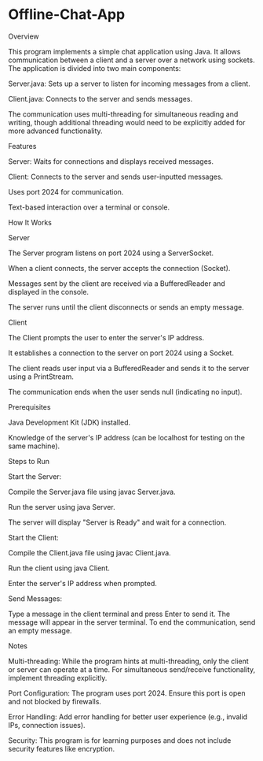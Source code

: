 # Offline-Chat-App

Overview

This program implements a simple chat application using Java. It allows communication between a client and a server over a network using sockets. The application is divided into two main components:

Server.java: Sets up a server to listen for incoming messages from a client.

Client.java: Connects to the server and sends messages.

The communication uses multi-threading for simultaneous reading and writing, though additional threading would need to be explicitly added for more advanced functionality.

Features

Server: Waits for connections and displays received messages.

Client: Connects to the server and sends user-inputted messages.

Uses port 2024 for communication.

Text-based interaction over a terminal or console.

How It Works

Server

The Server program listens on port 2024 using a ServerSocket.

When a client connects, the server accepts the connection (Socket).

Messages sent by the client are received via a BufferedReader and displayed in the console.

The server runs until the client disconnects or sends an empty message.

Client

The Client prompts the user to enter the server's IP address.

It establishes a connection to the server on port 2024 using a Socket.

The client reads user input via a BufferedReader and sends it to the server using a PrintStream.

The communication ends when the user sends null (indicating no input).

Prerequisites

Java Development Kit (JDK) installed.

Knowledge of the server's IP address (can be localhost for testing on the same machine).

Steps to Run

Start the Server:

Compile the Server.java file using javac Server.java.

Run the server using java Server.

The server will display "Server is Ready" and wait for a connection.

Start the Client:

Compile the Client.java file using javac Client.java.

Run the client using java Client.

Enter the server's IP address when prompted.

Send Messages:

Type a message in the client terminal and press Enter to send it.
The message will appear in the server terminal.
To end the communication, send an empty message.

Notes

Multi-threading: While the program hints at multi-threading, only the client or server can operate at a time. For simultaneous send/receive functionality, implement threading explicitly.

Port Configuration: The program uses port 2024. Ensure this port is open and not blocked by firewalls.

Error Handling: Add error handling for better user experience (e.g., invalid IPs, connection issues).

Security: This program is for learning purposes and does not include security features like encryption.
